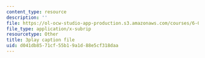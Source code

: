 ```yaml
---
content_type: resource
description: ''
file: https://ol-ocw-studio-app-production.s3.amazonaws.com/courses/6-006-introduction-to-algorithms-spring-2020/d041db8571cf55b19a1d88e5cf318daa_EmSmaW-ud6A.vtt
file_type: application/x-subrip
resourcetype: Other
title: 3play caption file
uid: d041db85-71cf-55b1-9a1d-88e5cf318daa
---
```

